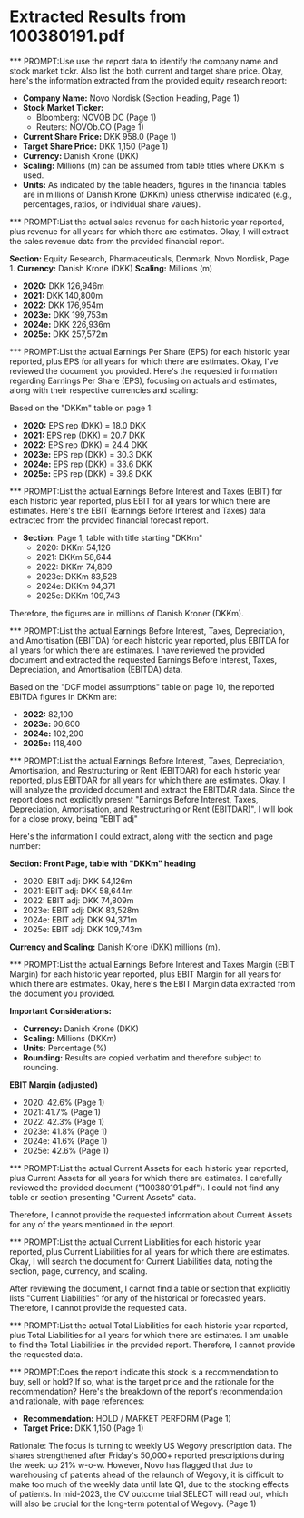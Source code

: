 # Extracted Results from 100380191.pdf


*** PROMPT:Use use the report data to identify the company name and stock market tickr.  Also list the both current and target share price.
Okay, here's the information extracted from the provided equity research report:

*   **Company Name:** Novo Nordisk (Section Heading, Page 1)
*   **Stock Market Ticker:**
    *   Bloomberg: NOVOB DC (Page 1)
    *   Reuters: NOVOb.CO (Page 1)
*   **Current Share Price:** DKK 958.0 (Page 1)
*   **Target Share Price:** DKK 1,150 (Page 1)
*   **Currency:** Danish Krone (DKK)
*   **Scaling:** Millions (m) can be assumed from table titles where DKKm is used.
*   **Units:** As indicated by the table headers, figures in the financial tables are in millions of Danish Krone (DKKm) unless otherwise indicated (e.g., percentages, ratios, or individual share values).


*** PROMPT:List the actual sales revenue for each historic year reported, plus revenue for all years for which there are estimates.
Okay, I will extract the sales revenue data from the provided financial report.

**Section:** Equity Research, Pharmaceuticals, Denmark, Novo Nordisk, Page 1.
**Currency:** Danish Krone (DKK)
**Scaling:** Millions (m)

*   **2020:** DKK 126,946m
*   **2021:** DKK 140,800m
*   **2022:** DKK 176,954m
*   **2023e:** DKK 199,753m
*   **2024e:** DKK 226,936m
*   **2025e:** DKK 257,572m


*** PROMPT:List the actual Earnings Per Share (EPS) for each historic year reported, plus EPS for all years for which there are estimates.
Okay, I've reviewed the document you provided. Here's the requested information regarding Earnings Per Share (EPS), focusing on actuals and estimates, along with their respective currencies and scaling:

Based on the "DKKm" table on page 1:

*   **2020:** EPS rep (DKK) = 18.0 DKK
*   **2021:** EPS rep (DKK) = 20.7 DKK
*   **2022:** EPS rep (DKK) = 24.4 DKK
*   **2023e:** EPS rep (DKK) = 30.3 DKK
*   **2024e:** EPS rep (DKK) = 33.6 DKK
*   **2025e:** EPS rep (DKK) = 39.8 DKK


*** PROMPT:List the actual Earnings Before Interest and Taxes (EBIT) for each historic year reported, plus EBIT for all years for which there are estimates.
Here's the EBIT (Earnings Before Interest and Taxes) data extracted from the provided financial forecast report.

*   **Section:** Page 1, table with title starting "DKKm"
    *   2020: DKKm 54,126
    *   2021: DKKm 58,644
    *   2022: DKKm 74,809
    *   2023e: DKKm 83,528
    *   2024e: DKKm 94,371
    *   2025e: DKKm 109,743

Therefore, the figures are in millions of Danish Kroner (DKKm).


*** PROMPT:List the actual Earnings Before Interest, Taxes, Depreciation, and Amortisation (EBITDA) for each historic year reported, plus EBITDA for all years for which there are estimates.
I have reviewed the provided document and extracted the requested Earnings Before Interest, Taxes, Depreciation, and Amortisation (EBITDA) data.

Based on the "DCF model assumptions" table on page 10, the reported EBITDA figures in DKKm are:

*   **2022:** 82,100
*   **2023e:** 90,600
*   **2024e:** 102,200
*   **2025e:** 118,400


*** PROMPT:List the actual Earnings Before Interest, Taxes, Depreciation, Amortisation, and Restructuring or Rent (EBITDAR) for each historic year reported, plus EBITDAR for all years for which there are estimates.
Okay, I will analyze the provided document and extract the EBITDAR data. Since the report does not explicitly present "Earnings Before Interest, Taxes, Depreciation, Amortisation, and Restructuring or Rent (EBITDAR)", I will look for a close proxy, being "EBIT adj"

Here's the information I could extract, along with the section and page number:

**Section: Front Page, table with "DKKm" heading**

*   2020: EBIT adj: DKK 54,126m
*   2021: EBIT adj: DKK 58,644m
*   2022: EBIT adj: DKK 74,809m
*   2023e: EBIT adj: DKK 83,528m
*   2024e: EBIT adj: DKK 94,371m
*   2025e: EBIT adj: DKK 109,743m

**Currency and Scaling:** Danish Krone (DKK) millions (m).


*** PROMPT:List the actual Earnings Before Interest and Taxes Margin (EBIT Margin) for each historic year reported, plus EBIT Margin for all years for which there are estimates.
Okay, here's the EBIT Margin data extracted from the document you provided.

**Important Considerations:**

*   **Currency:** Danish Krone (DKK)
*   **Scaling:** Millions (DKKm)
*   **Units:** Percentage (%)
*   **Rounding:** Results are copied verbatim and therefore subject to rounding.

**EBIT Margin (adjusted)**

*   2020: 42.6% (Page 1)
*   2021: 41.7% (Page 1)
*   2022: 42.3% (Page 1)
*   2023e: 41.8% (Page 1)
*   2024e: 41.6% (Page 1)
*   2025e: 42.6% (Page 1)



*** PROMPT:List the actual Current Assets for each historic year reported, plus Current Assets for all years for which there are estimates.
I carefully reviewed the provided document ("100380191.pdf"). I could not find any table or section presenting "Current Assets" data.

Therefore, I cannot provide the requested information about Current Assets for any of the years mentioned in the report.


*** PROMPT:List the actual Current Liabilities for each historic year reported, plus Current Liabilities for all years for which there are estimates.
Okay, I will search the document for Current Liabilities data, noting the section, page, currency, and scaling.

After reviewing the document, I cannot find a table or section that explicitly lists "Current Liabilities" for any of the historical or forecasted years. Therefore, I cannot provide the requested data.


*** PROMPT:List the actual Total Liabilities for each historic year reported, plus Total Liabilities for all years for which there are estimates.
I am unable to find the Total Liabilities in the provided report. Therefore, I cannot provide the requested data.


*** PROMPT:Does the report indicate this stock is a recommendation to buy, sell or hold?  If so, what is the target price and the rationale for the recommendation?
Here's the breakdown of the report's recommendation and rationale, with page references:

*   **Recommendation:** HOLD / MARKET PERFORM (Page 1)
*   **Target Price:** DKK 1,150 (Page 1)

Rationale:
The focus is turning to weekly US Wegovy prescription data. The shares strengthened after Friday's 50,000+ reported prescriptions during the week: up 21% w-o-w. However, Novo has flagged that due to warehousing of patients ahead of the relaunch of Wegovy, it is difficult to make too much of the weekly data until late Q1, due to the stocking effects of patients. In mid-2023, the CV outcome trial SELECT will read out, which will also be crucial for the long-term potential of Wegovy. (Page 1)


